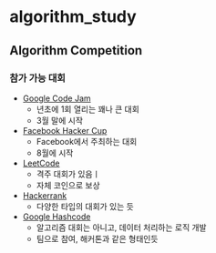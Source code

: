 # algorithm_study
## Algorithm Competition
### 참가 가능 대회
- [Google Code Jam](https://codingcompetitions.withgoogle.com/)
  - 년초에 1회 열리는 꽤나 큰 대회
  - 3월 말에 시작
- [Facebook Hacker Cup](https://www.facebook.com/codingcompetitions/hacker-cup/)
  - Facebook에서 주최하는 대회
  - 8월에 시작
- [LeetCode](https://leetcode.com/contest/)
  - 격주 대회가 있음ㅣ
  - 자체 코인으로 보상
- [Hackerrank](https://www.hackerrank.com/contests)
  - 다양한 타입의 대회가 있는 듯
- [Google Hashcode](https://codingcompetitions.withgoogle.com/hashcode/)
  - 알고리즘 대회는 아니고, 데이터 처리하는 로직 개발
  - 팀으로 참여, 해커톤과 같은 형태인듯
